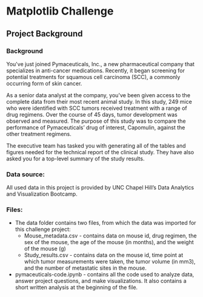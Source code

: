 # Matplotlib Challenge

## Project Background
### **Background**
You've just joined Pymaceuticals, Inc., a new pharmaceutical company that specializes in anti-cancer medications. Recently, it began screening for potential treatments for squamous cell carcinoma (SCC), a commonly occurring form of skin cancer.

As a senior data analyst at the company, you've been given access to the complete data from their most recent animal study. In this study, 249 mice who were identified with SCC tumors received treatment with a range of drug regimens. Over the course of 45 days, tumor development was observed and measured. The purpose of this study was to compare the performance of Pymaceuticals’ drug of interest, Capomulin, against the other treatment regimens.

The executive team has tasked you with generating all of the tables and figures needed for the technical report of the clinical study. They have also asked you for a top-level summary of the study results.

### Data source:
All used data in this project is provided by UNC Chapel Hill’s Data Analytics and Visualization Bootcamp.

### Files:
- The data folder contains two files, from which the data was imported for this challenge project:
    - Mouse_metadata.csv - contains data on mouse id, drug regimen, the sex of the mouse, the age of the mouse (in months), and the weight of the mouse (g)
    - Study_results.csv - contains data on the mouse id, time point at which tumor measurements were taken, the tumor volume (in mm3), and the number of metastatic sites in the mouse.
- pymaceuticals-code.ipynb - contains all the code used to analyze data, answer project questions, and make visualizations. It also contains a short written analysis at the beginning of the file.
